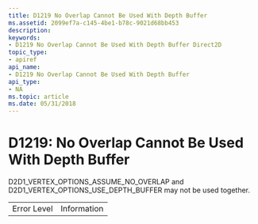```yaml
---
title: D1219 No Overlap Cannot Be Used With Depth Buffer
ms.assetid: 2099ef7a-c145-4be1-b78c-9021d68bb453
description: 
keywords:
- D1219 No Overlap Cannot Be Used With Depth Buffer Direct2D
topic_type:
- apiref
api_name:
- D1219 No Overlap Cannot Be Used With Depth Buffer
api_type:
- NA
ms.topic: article
ms.date: 05/31/2018
---
```


# D1219: No Overlap Cannot Be Used With Depth Buffer

D2D1\_VERTEX\_OPTIONS\_ASSUME\_NO\_OVERLAP and D2D1\_VERTEX\_OPTIONS\_USE\_DEPTH\_BUFFER may not be used together.



|             |             |
|-------------|-------------|
| Error Level | Information |



 

 

 




